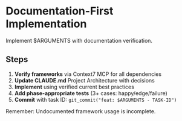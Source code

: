 # Documentation-First Implementation
Implement $ARGUMENTS with documentation verification.

## Steps
1. **Verify frameworks** via Context7 MCP for all dependencies
2. **Update CLAUDE.md** Project Architecture with decisions
3. **Implement** using verified current best practices
4. **Add phase-appropriate tests** (3+ cases: happy/edge/failure)
5. **Commit** with task ID: `git_commit("feat: $ARGUMENTS - TASK-ID")`

Remember: Undocumented framework usage is incomplete.
